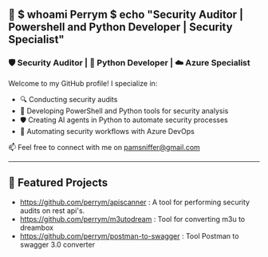 ## 👋 $ whoami Perrym $ echo "Security Auditor | Powershell and Python Developer | Security Specialist"

### 🛡️ Security Auditor | 🐍 Python Developer | ☁️ Azure Specialist

Welcome to my GitHub profile! I specialize in:

- 🔍 Conducting security audits
- 🧰 Developing PowerShell and Python tools for security analysis
- 🛡️ Creating AI agents in Python to automate security processes
- 🐍 Automating security workflows with Azure DevOps


📫 Feel free to connect with me on pamsniffer@gmail.com

---

## 📌 Featured Projects

- https://github.com/perrym/apiscanner : A tool for performing security audits on rest api's.
- https://github.com/perrym/m3utodream : Tool for converting m3u to dreambox
- https://github.com/perrym/postman-to-swagger : Tool Postman to swagger 3.0 converter
